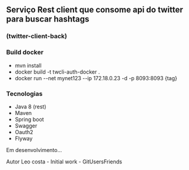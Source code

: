 ## Serviço Rest client que consome api do twitter para buscar hashtags
### (twitter-client-back)

### Build docker
- mvn install
- docker build -t twcli-auth-docker .
- docker run --net mynet123 --ip 172.18.0.23 -d -p 8093:8093 {tag}

### Tecnologias

- Java 8 (rest)
- Maven
- Spring boot
- Swagger
- Oauth2
- Flyway

Em desenvolvimento...

Autor
Leo costa - Initial work - GitUsersFriends
